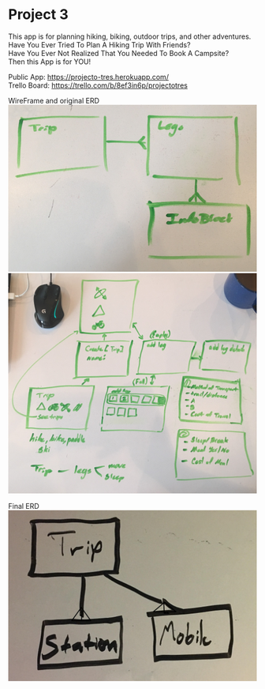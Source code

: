 # Project 3

This app is for planning hiking, biking, outdoor trips, and other adventures. <br>
Have You Ever Tried To Plan A Hiking Trip With Friends? <br>
Have You Ever Not Realized That You Needed To Book A Campsite? <br>
Then this App is for YOU!<br>

Public App:
https://projecto-tres.herokuapp.com/ <br>
Trello Board:
https://trello.com/b/8ef3in6p/projectotres <br>


WireFrame and original ERD
![wireframe](/zWireFrame1.jpg)
![ERD Original](/zERD1.jpg)

Final ERD
![ERD Final](/zERD2.jpg)

